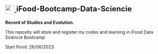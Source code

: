 <h1>
<div style="font-size: 24px;">
    <a href="https://www.dio.me/">
        <img align="center" width="30px" src="https://i.imgur.com/V8tFQCq.png">
    </a>
    <span>iFood-Bootcamp-Data-Sciencie</span>
</div>
</h1>

**Record of Studies and Evolution.**

This reposity will store and register my codes and learning in iFood Data Sciencie Bootcamp

Start Point: 26/06/2023 
